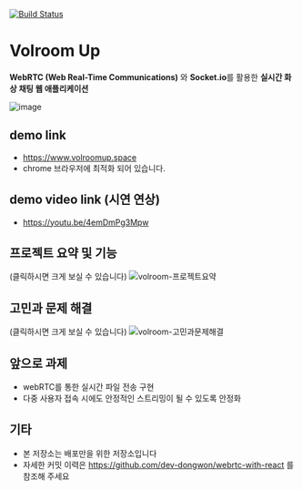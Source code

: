 [![Build Status](https://travis-ci.com/dev-dongwon/volroom-production.svg?branch=master)](https://travis-ci.com/dev-dongwon/volroom-production)

# Volroom Up

**WebRTC (Web Real-Time Communications)** 와 **Socket.io**를 활용한 **실시간 화상 채팅 웹 애플리케이션**

![image](https://user-images.githubusercontent.com/43179397/67191397-7d556e80-f42c-11e9-82cc-63e1e9391e57.png)


## demo link

- https://www.volroomup.space
- chrome 브라우저에 최적화 되어 있습니다.


## demo video link (시연 연상)

- https://youtu.be/4emDmPg3Mpw


## 프로젝트 요약 및 기능

(클릭하시면 크게 보실 수 있습니다)
![volroom-프로젝트요약](https://user-images.githubusercontent.com/43179397/68010859-1310b980-fcc9-11e9-8f40-6ea03b277449.png)


## 고민과 문제 해결

(클릭하시면 크게 보실 수 있습니다)
![volroom-고민과문제해결](https://user-images.githubusercontent.com/43179397/68010860-1310b980-fcc9-11e9-9132-b1ce01d17b35.png)


## 앞으로 과제

- webRTC를 통한 실시간 파일 전송 구현
- 다중 사용자 접속 시에도 안정적인 스트리밍이 될 수 있도록 안정화


## 기타

- 본 저장소는 배포만을 위한 저장소입니다
- 자세한 커밋 이력은 https://github.com/dev-dongwon/webrtc-with-react 를 참조해 주세요
